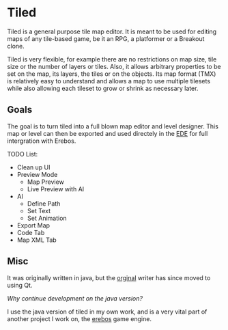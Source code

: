 Tiled
=========

Tiled is a general purpose tile map editor. It is meant to be used for editing maps of any tile-based game, be it an RPG, a platformer or a Breakout clone.

Tiled is very flexible, for example there are no restrictions on map size, tile size or the number of layers or tiles. Also, it allows arbitrary properties to be set on the map, its layers, the tiles or on the objects. Its map format (TMX) is relatively easy to understand and allows a map to use multiple tilesets while also allowing each tileset to grow or shrink as necessary later.

Goals
--------

The goal is to turn tiled into a full blown map editor and level designer. This map or level can then be exported and used directely in the [EDE](https://github.com/nyxcharon/erebos-ide) for full intergration with Erebos.

TODO List:

- Clean up UI
- Preview Mode
    - Map Preview
    - Live Preview with AI
- AI
    - Define Path
    - Set Text
    - Set Animation
- Export Map
- Code Tab
- Map XML Tab


Misc
------
It was originally written in java, but the [orginal](https://github.com/bjorn/tiled) writer has since moved to using Qt.

*Why continue development on the java version?*

I use the java version of tiled in my own work, and is a very vital part of another project I work on, the [erebos](http://blackbox-software.org/erebos) game engine.

